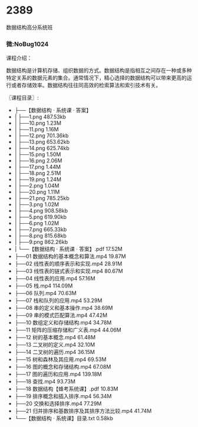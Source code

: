 # 2389
数据结构高分系统班
### 微:NoBug1024 


课程介绍：

数据结构是计算机存储、组织数据的方式。数据结构是指相互之间存在一种或多种特定关系的数据元素的集合。通常情况下，精心选择的数据结构可以带来更高的运行或者存储效率。数据结构往往同高效的检索算法和索引技术有关。

〖课程目录〗:

- ├──【数据结构 · 系统课 · 答案】  
- |   ├──1.png  487.53kb
- |   ├──10.png  1.23M
- |   ├──11.png  1.16M
- |   ├──12.png  701.36kb
- |   ├──13.png  653.62kb
- |   ├──14.png  625.74kb
- |   ├──15.png  1.50M
- |   ├──16.png  2.06M
- |   ├──17.png  1.44M
- |   ├──18.png  2.51M
- |   ├──19.png  1.24M
- |   ├──2.png  1.04M
- |   ├──20.png  1.11M
- |   ├──21.png  785.25kb
- |   ├──3.png  1.02M
- |   ├──4.png  908.58kb
- |   ├──5.png  619.90kb
- |   ├──6.png  1.02M
- |   ├──7.png  665.33kb
- |   ├──8.png  815.68kb
- |   ├──9.png  862.26kb
- |   └──【数据结构 · 系统课 · 答案】.pdf  17.52M
- ├──01 数据结构的基本概念和算法.mp4  19.87M
- ├──02 线性表的顺序表示和实现.mp4  28.91M
- ├──03 线性表的链式表示和实现.mp4  80.67M
- ├──04 线性表的应用.mp4  57.16M
- ├──05 栈.mp4  114.09M
- ├──06 队列.mp4  70.63M
- ├──07 栈和队列的应用.mp4  53.29M
- ├──08 串的定义和基本操作.mp4  38.69M
- ├──09 串的模式匹配算法.mp4  47.42M
- ├──10 数组定义和存储结构.mp4  34.78M
- ├──11 矩阵的压缩存储和广义表.mp4  44.06M
- ├──12 树的基本概念.mp4  61.48M
- ├──13 二叉树的定义.mp4  32.10M
- ├──14 二叉树的遍历.mp4  36.15M
- ├──15 树和森林及其应用.mp4  69.53M
- ├──16 图的概念和存储结构.mp4  67.08M
- ├──17 图的遍历和应用.mp4  139.18M
- ├──18 查找.mp4  93.73M
- ├──18 数据结构【蜂考系统课】.pdf  10.83M
- ├──19 排序概念和插入排序.mp4  56.34M
- ├──20 交换和选择排序.mp4  77.29M
- ├──21 归并排序和基数排序及其排序方法比较.mp4  41.74M
- └──【数据结构 · 系统课】目录.txt  0.58kb

